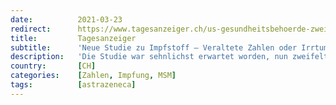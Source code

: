 ```yaml
---
date:          2021-03-23
redirect:      https://www.tagesanzeiger.ch/us-gesundheitsbehoerde-zweifelt-an-astrazeneca-daten-458792166530
title:         Tagesanzeiger
subtitle:      'Neue Studie zu Impfstoff – Veraltete Zahlen oder Irrtum? AstraZeneca will Datendebakel aufklären'
description:   'Die Studie war sehnlichst erwartet worden, nun zweifelt die US-Gesundheitsbehörde an deren Aktualität. Swissmedic will unabhängig davon «genau» prüfen.'
country:       [CH]
categories:    [Zahlen, Impfung, MSM]
tags:          [astrazeneca]
---
```


